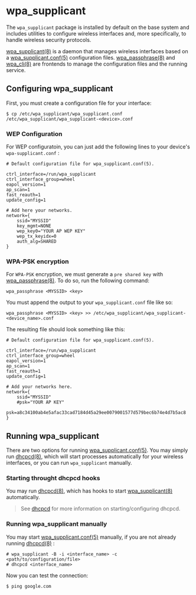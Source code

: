 # wpa\_supplicant

The `wpa_supplicant` package is installed by default on the base system
and includes utilities to configure wireless interfaces and, more
specifically, to handle wireless security protocols.

[wpa\_supplicant(8)](https://man.voidlinux.org/wpa_supplicant.8) is a
daemon that manages wireless interfaces based on a
[wpa\_supplicant.conf(5)](https://man.voidlinux.org/wpa_supplicant.conf.5)
configuration files.
[wpa\_passphrase(8)](https://man.voidlinux.org/wpa_passphrase.8) and
[wpa\_cli(8)](https://man.voidlinux.org/wpa_cli.8) are frontends to
manage the configuration files and the running service.

## Configuring wpa\_supplicant

First, you must create a configuration file for your interface:

    $ cp /etc/wpa_supplicant/wpa_supplicant.conf /etc/wpa_supplicant/wpa_supplicant-<device>.conf

### WEP Configuration

For WEP configuratoin, you can just add the following lines to your
device's `wpa-supplicant.conf` :

    # Default configuration file for wpa_supplicant.conf(5).
    
    ctrl_interface=/run/wpa_supplicant
    ctrl_interface_group=wheel
    eapol_version=1
    ap_scan=1
    fast_reauth=1
    update_config=1
    
    # Add here your networks.
    network={
        ssid="MYSSID"
        key_mgmt=NONE
        wep_key0="YOUR AP WEP KEY"
        wep_tx_keyidx=0
        auth_alg=SHARED
    }

### WPA-PSK encryption

For `WPA-PSK` encryption, we must generate a `pre shared key` with
[wpa\_passphrase(8)](https://man.voidlinux.org/wpa_passphrase.8). To do
so, run the following command:

    wpa_passphrase <MYSSID> <key>

You must append the output to your `wpa_supplicant.conf` file like so:

    wpa_passphrase <MYSSID> <key> >> /etc/wpa_supplicant/wpa_supplicant-<device_name>.conf

The resulting file should look something like this:

    # Default configuration file for wpa_supplicant.conf(5).
    
    ctrl_interface=/run/wpa_supplicant
    ctrl_interface_group=wheel
    eapol_version=1
    ap_scan=1
    fast_reauth=1
    update_config=1
    
    # Add your networks here.
    network={
        ssid="MYSSID"
        #psk="YOUR AP KEY"
        psk=a8c34100ab4e5afac33cad7184d45a29ee0079001577d579bec6b74e4d7b5ac8
    }

## Running wpa\_supplicant

There are two options for running
[wpa\_supplicant.conf(5)](https://man.voidlinux.org/wpa_supplicant.conf.5).
You may simply run [dhcpcd(8)](https://man.voidlinux.org/dhcpcd.8),
which will start processes automatically for your wireless interfaces,
or you can run `wpa_supplicant` manually.

### Starting throught dhcpcd hooks

You may run [dhcpcd(8)](https://man.voidlinux.org/dhcpcd.8), which has
hooks to start
[wpa\_supplicant(8)](https://man.voidlinux.org/wpa_supplicant.8)
automatically.

> See [dhcpcd](./dhcpcd.md) for more information on starting/configuring
> dhcpcd.

### Running wpa\_supplicant manually

You may start
[wpa\_supplicant.conf(5)](https://man.voidlinux.org/wpa_supplicant.conf.5)
manually, if you are not already running
[dhcpcd(8)](https://man.voidlinux.org/dhcpcd.8) :

    # wpa_supplicant -B -i <interface_name> -c <path/to/configuration/file>
    # dhcpcd <interface_name>

Now you can test the connection:

    $ ping google.com
